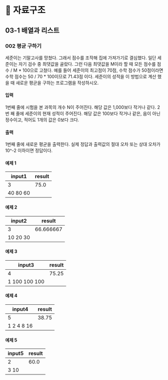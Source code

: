# 📍 자료구조

## 03-1 배열과 리스트

### 002 평균 구하기

세준이는 기말고사를 망쳤다. 그래서 점수를 조작해 집에 가져가기로 결심했다. 일단 세준이는 자기 검수 중 최댓값을 골랐다. 그런 다음 최댓값을 M이라 할 때 모든 점수를 점수 / M * 100으로 고쳤다. 예를 들어 세준이의 최고점이 70점, 수학 점수가 50점이라면 수학 점수는 50 / 70 * 100이므로 71.43점 이다. 세준이의 성적을 이 방법으로 계산 했을 때 새로운 평균을 구하는 프로그램을 작성하시오.

#### 입력

1번째 줄에 시험을 본 과목의 개수 N이 주어진다. 해당 값은 1,000보다 작거나 같다. 2번 째 줄에 세준이의 현재 성적이 주어진다. 해당 값은 100보다 작거나 같은, 음이 아닌 정수이고, 적어도 1개의 값은 0보다 크다.

#### 출력

1번째 줄에 새로운 평균을 출력한다. 실제 정답과 출력값의 절대 오차 또는 상대 오차가 10^-2 이하이면 정답이다.

#### 예제 1

|      input1       |  result  |
| ----------------- | -------- |
|         3         |   75.0   |
|      40 80 60     |          |

#### 예제 2

|      input2       |      result     |
| ----------------- | --------------- |
|         3         |    66.666667    |
|     10 20 30      |                 |

#### 예제 3

|     input3      |    result   |
| --------------- | ----------- |
|        4        |    75.25    |
|  1 100 100 100  |             |

#### 예제 4

|      input4      |    result   |
| ---------------- | ----------- |
|        5         |    38.75    |
|    1 2 4 8 16    |             |

#### 예제 5

|   input5   |   result   |
| ---------- | ---------- |
|     2      |    60.0    |
|    3 10    |            |